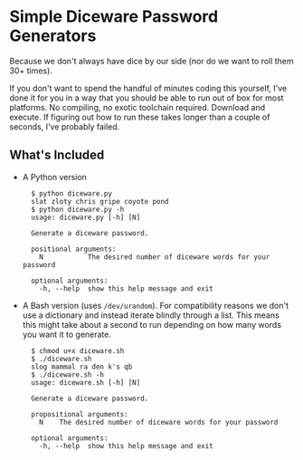 Simple Diceware Password Generators
===================================

Because we don't always have dice by our side (nor do we want to roll them 30+ times).

If you don't want to spend the handful of minutes coding this yourself, I've
done it for you in a way that you should be able to run out of box for most
platforms. No compiling, no exotic toolchain required. Download and execute. If
figuring out how to run these takes longer than a couple of seconds, I've
probably failed.

What's Included
---------------

+ A Python version

        $ python diceware.py
        slat zloty chris gripe coyote pond
        $ python diceware.py -h
        usage: diceware.py [-h] [N]

        Generate a diceware password.

        positional arguments:
          N           The desired number of diceware words for your password

        optional arguments:
          -h, --help  show this help message and exit

+ A Bash version (uses `/dev/urandom`). For compatibility reasons we don't use
  a dictionary and instead iterate blindly through a list. This means this
  might take about a second to run depending on how many words you want it to
  generate.

        $ chmod u+x diceware.sh
        $ ./diceware.sh
        slog mammal ra den k's qb
        $ ./diceware.sh -h
        usage: diceware.sh [-h] [N]

        Generate a diceware password.

        propositional arguments:
          N    The desired number of diceware words for your password

        optional arguments:
          -h, --help  show this help message and exit

